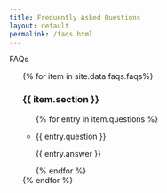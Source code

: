 ```yaml
---
title: Frequently Asked Questions
layout: default
permalink: /faqs.html
---
```


FAQs

<div class="faq-list">
<ul>
{% for item in site.data.faqs.faqs%}
  <h3>{{ item.section }}</h3>
    <ul>
      {% for entry in item.questions %}
      <li>
      <p class="faq_question">{{ entry.question }}</p>
      <p class="faq_answer">{{ entry.answer }}</p>
      </li>
      {% endfor %}
    </ul>
{% endfor %}
</ul>
</div>
